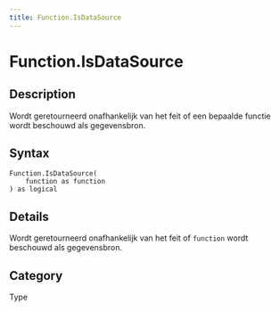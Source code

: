```yaml
---
title: Function.IsDataSource
---
```


# Function.IsDataSource


## Description

Wordt geretourneerd onafhankelijk van het feit of een bepaalde functie wordt beschouwd als gegevensbron.


## Syntax

```powerquery
Function.IsDataSource(
    function as function
) as logical
```


## Details

Wordt geretourneerd onafhankelijk van het feit of <code>function</code> wordt beschouwd als gegevensbron.



## Category
Type
